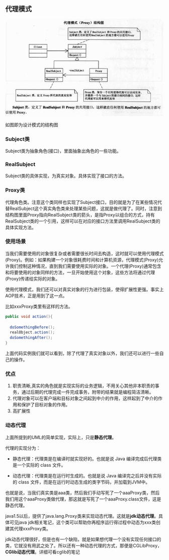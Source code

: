 ## 代理模式


![](image/proxy.jpg)

如图即为设计模式的结构图

### Subject类

Subject类为抽象角色(接口)，里面抽象出角色的一些功能。

### RealSubject
Subject类的具体实现，为真实对象。具体实现了接口的方法。

### Proxy类
代理角色类。注意这个类同样也实现了Subject接口，目的就是为了在某些情况代替RealSubject这个真实角色类来处理某些问题，这就是做代理了。同时，注意到结构图里面Proxy指向RealSubject类的箭头，是指Proxy以组合的方式，持有RealSubject类的一个引用，这样可以在对应的接口方法里调用RealSubject类的具体实现方法。

### 使用场景
当我们需要使用的对象很复杂或者需要很长时间去构造，这时就可以使用代理模式(Proxy)。例如：如果构建一个对象很耗费时间和计算机资源，代理模式(Proxy)允许我们控制这种情况，直到我们需要使用实际的对象。一个代理(Proxy)通常包含和将要使用的对象同样的方法，一旦开始使用这个对象，这些方法将通过代理(Proxy)传递给实际的对象。

使用代理模式，我们还可以对真实对象的行为进行包装，使得扩展性更强。事实上AOP技术，正是用到了这一点。

比如xxxProxy类里有这样的方法。

``` java
public void action(){

  doSomethingBefore();
  realObject.action();
  doSomethingAfter();
}

```

上面代码实例我们就可以看到，除了代理了真实对象以外，我们还可以进行一些自己的操作。

### 优点
 1. 职责清晰,真实的角色就是实现实际的业务逻辑，不用关心其他非本职责的事务，通过后期的代理完成一件完成事务，附带的结果就是编程简洁清晰。
 2. 代理对象可以在客户端和目标对象之间起到中介的作用，这样起到了中介的作用和保护了目标对象的作用。
 3. 高扩展性


### 动态代理
上面所提到的UML的简单实现，实际上，只是**静态代理**。

代理的实现分为：

 - 静态代理：代理类是在编译时就实现好的。也就是说 Java 编译完成后代理类是一个实际的 class 文件。

 - 动态代理：代理类是在运行时生成的。也就是说 Java 编译完之后并没有实际的 class 文件，而是在运行时动态生成的类字节码，并加载到JVM中。

也就是说，当我们真实类是aaa类，然后我们手动写死了一个aaaProxy类，然后我们用这个aaaProxy类做代理，那这就是写死了一个aaaProxy.class文件，这是静态代理。

java1.5以后，提供了java.lang.Proxy类来实现动态代理。这就是**jdk动态代理**。具体可见java jdk相关笔记，这个类可以帮助你再程序运行得过程中动态为xxx类创建其代理xxxProxy类。

jdk动态代理很好，但是也有一个缺陷，就是如果想代理一个没有实现任何接口的类，它就没有用武之处了。所以还有一种动态代理的方式，那便是CGLibProxy，**CGlib动态代理**。详细可看cglib的笔记
